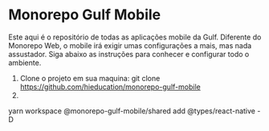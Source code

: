 # Monorepo Gulf Mobile

Este aqui é o repositório de todas as aplicações mobile da Gulf. Diferente do Monorepo Web, o mobile irá exigir umas configurações a mais, mas nada assustador. Siga abaixo as instruções para conhecer e configurar todo o ambiente.


1. Clone o projeto em sua maquina: git clone https://github.com/hieducation/monorepo-gulf-mobile
2. 



yarn workspace @monorepo-gulf-mobile/shared add @types/react-native -D
